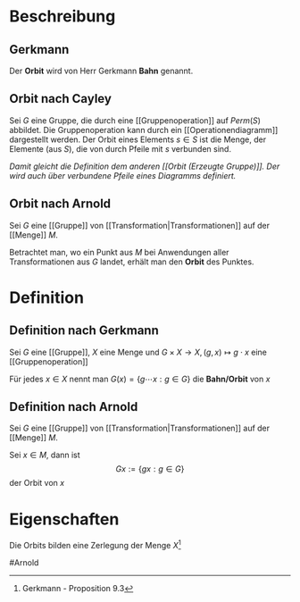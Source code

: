 # Beschreibung
## Gerkmann
Der **Orbit** wird von Herr Gerkmann **Bahn** genannt.

## Orbit nach Cayley
Sei $G$ eine Gruppe, die durch eine [[Gruppenoperation]] auf $Perm(S)$ abbildet.
Die Gruppenoperation kann durch ein [[Operationendiagramm]] dargestellt werden. Der Orbit eines Elements $s \in S$ ist die Menge, der Elemente (aus $S$), die von durch Pfeile mit $s$ verbunden sind.

*Damit gleicht die Definition dem anderen [[Orbit (Erzeugte Gruppe)]]. Der wird auch über verbundene Pfeile eines Diagramms definiert.*

## Orbit nach Arnold
Sei $G$ eine [[Gruppe]] von [[Transformation|Transformationen]] auf der [[Menge]] $M$.

Betrachtet man, wo ein Punkt aus $M$ bei Anwendungen aller Transformationen aus $G$ landet, erhält man den **Orbit** des Punktes.

# Definition
## Definition nach Gerkmann
Sei $G$ eine [[Gruppe]], $X$ eine Menge und $G \times X \to X, (g, x) \mapsto g \cdot x$ eine [[Gruppenoperation]]

Für jedes $x \in X$ nennt man $G(x) = \{g \cdots x : g \in G\}$ die **Bahn/Orbit** von $x$

## Definition nach Arnold
Sei $G$ eine [[Gruppe]] von [[Transformation|Transformationen]] auf der [[Menge]] $M$.

Sei $x\in M$, dann ist 
$$Gx := \{gx : g \in G\}$$ der Orbit von $x$

# Eigenschaften
Die Orbits bilden eine Zerlegung der Menge $X$[^1]


#Arnold 

[^1]: Gerkmann - Proposition 9.3